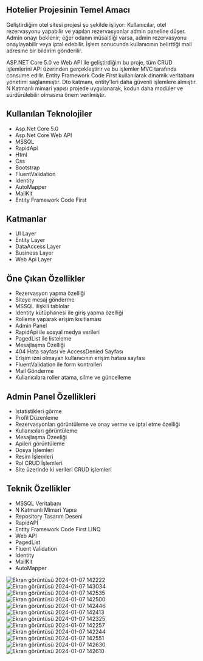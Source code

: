 <h2>Hotelier Projesinin Temel Amacı</h2>
<p>Geliştirdiğim otel sitesi projesi şu şekilde işliyor: Kullanıcılar, otel rezervasyonu yapabilir ve yapılan
  rezervasyonlar admin paneline düşer. Admin onayı beklenir; eğer odanın müsaitliği varsa,
  admin rezervasyonu onaylayabilir veya iptal edebilir. İşlem sonucunda kullanıcının belirttiği mail adresine bir bildirim gönderilir.</p>

  <p>ASP.NET Core 5.0 ve Web API ile geliştirdiğim bu proje, 
    tüm CRUD işlemlerini API üzerinden gerçekleştirir ve bu işlemler
    MVC tarafında consume edilir. Entity Framework Code First kullanılarak dinamik veritabanı yönetimi sağlanmıştır. Dto katmanı, entity'leri daha güvenli işlemlere almıştır.
    N Katmanlı mimari yapısı projede uygulanarak, kodun daha modüler ve sürdürülebilir olmasına önem verilmiştir.</p>
<h2>Kullanılan Teknolojiler</h2>
<ul>
  <li>Asp.Net Core 5.0</li>
  <li>Asp.Net Core Web API</li>
  <li>MSSQL</li>
  <li>RapidApi</li>
  <li>Html</li>
  <li>Css</li>
  <li>Bootstrap</li>
  <li>FluentValidation</li>
  <li>Identity</li>
  <li>AutoMapper</li>
  <li>MailKit</li>
  <li>Entity Framework Code First</li>
</ul>
<h2>Katmanlar</h2>
<ul>
  <li>UI Layer</li>
  <li>Entity Layer</li>
  <li>DataAccess Layer</li>
  <li>Business Layer</li>
  <li>Web Api Layer</li>
</ul>
<h2>Öne Çıkan Özellikler</h2>
<ul>
  <li>Rezervasyon yapma özelliği</li>
  <li>Siteye mesaj gönderme</li>
  <li>MSSQL ilişkili tablolar</li>
  <li>Identity kütüphanesi ile giriş yapma özelliği</li>
  <li>Rolleme yaparak erişim kısıtlaması</li>
  <li>Admin Panel</li>
  <li>RapidApi ile sosyal medya verileri</li>
  <li>PagedList ile listeleme</li>
  <li>Mesajlaşma Özelliği</li>
  <li>404 Hata sayfası ve AccessDenied Sayfası</li>
  <li>Erişim izni olmayan kullanıcının erişim hatası sayfası</li>
  <li>FluentValidation ile form kontrolleri</li>
  <li>Mail Gönderme</li>
  <li>Kullanıcılara roller atama, silme ve güncelleme</li>
</ul>
<h2>Admin Panel Özellikleri</h2>
<ul>
  <li>Istatistikleri görme</li>
  <li>Profil Düzenleme</li>
  <li>Rezervasyonları görüntüleme ve onay verme ve iptal etme özelliği</li>
  <li>Kullanıcıları görüntüleme</li>
  <li>Mesajlaşma Özeeliği</li>
  <li>Apileri görüntüleme</li>
  <li>Dosya İşlemleri</li>
  <li>Resim İşlemleri</li>
  <li>Rol CRUD İşlemleri</li>
  <li>Site üzerinde ki verileri CRUD işlemleri</li>
</ul>
<h2>Teknik Özellikler</h2>
<ul>
  <li>MSSQL Veritabanı</li>
  <li>N Katmanlı Mimari Yapısı</li>
  <li>Repository Tasarım Deseni</li>
  <li>RapidAPİ</li>
  <li>Entity Framework Code First LINQ</li>
  <li>Web API</li>
  <li>PagedList</li>
  <li>Fluent Validation</li>
  <li>Identity</li>
  <li>MailKit</li>
  <li>AutoMapper</li>
</ul>

![Ekran görüntüsü 2024-01-07 142222](https://github.com/ensarsarac/HotelProject/assets/76907308/488f89cf-62a2-4b55-8870-15037ef7ea6b)
![Ekran görüntüsü 2024-01-07 143034](https://github.com/ensarsarac/HotelProject/assets/76907308/bb585f22-3270-441d-91ff-9024f8cdd7bc)
![Ekran görüntüsü 2024-01-07 142535](https://github.com/ensarsarac/HotelProject/assets/76907308/46d3827b-d22b-4803-87ac-6d616d88b67c)
![Ekran görüntüsü 2024-01-07 142500](https://github.com/ensarsarac/HotelProject/assets/76907308/7afecc09-2637-4968-85cc-1a1bc0d718ef)
![Ekran görüntüsü 2024-01-07 142446](https://github.com/ensarsarac/HotelProject/assets/76907308/1b5ca2df-0592-4184-9f80-dc26d5a1b770)
![Ekran görüntüsü 2024-01-07 142413](https://github.com/ensarsarac/HotelProject/assets/76907308/f5adea4d-77f5-4fdb-b3b3-585206b2dad8)
![Ekran görüntüsü 2024-01-07 142325](https://github.com/ensarsarac/HotelProject/assets/76907308/adcc8488-e047-44ef-bce1-d103e0736ad1)
![Ekran görüntüsü 2024-01-07 142257](https://github.com/ensarsarac/HotelProject/assets/76907308/82034d72-e1d9-40bd-bae1-bef9ac1493f1)
![Ekran görüntüsü 2024-01-07 142244](https://github.com/ensarsarac/HotelProject/assets/76907308/47301375-4e42-4dc1-b933-e3326a1d6655)
![Ekran görüntüsü 2024-01-07 142551](https://github.com/ensarsarac/HotelProject/assets/76907308/c398828e-4c61-4b8f-9dc7-5264bb477737)
![Ekran görüntüsü 2024-01-07 142630](https://github.com/ensarsarac/HotelProject/assets/76907308/156db110-0565-4b36-8f8e-ca7e0ccc2b18)
![Ekran görüntüsü 2024-01-07 142610](https://github.com/ensarsarac/HotelProject/assets/76907308/4291250f-ade8-4b8d-8a1d-4961f04c761c)







